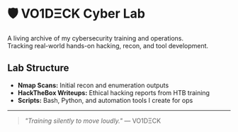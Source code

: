 # 🛡️ VO1DΞCK Cyber Lab

A living archive of my cybersecurity training and operations.  
Tracking real-world hands-on hacking, recon, and tool development.

## Lab Structure
- **Nmap Scans:** Initial recon and enumeration outputs
- **HackTheBox Writeups:** Ethical hacking reports from HTB training
- **Scripts:** Bash, Python, and automation tools I create for ops

---

> *"Training silently to move loudly."* — VO1DΞCK

